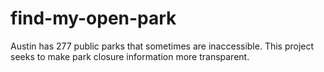 # find-my-open-park
Austin has 277 public parks that sometimes are inaccessible. This project seeks to make park closure information more transparent.
